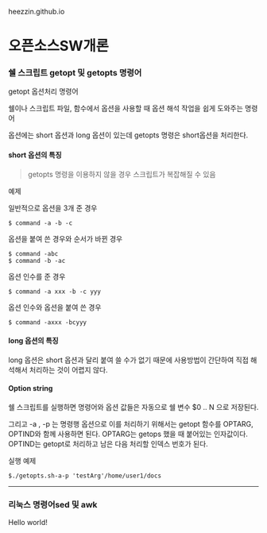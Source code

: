 heezzin.github.io
# 오픈소스SW개론

### 쉘 스크립트 getopt 및 getopts 명령어

  getopt 옵션처리 명령어
  
  쉘이나 스크립트 파일, 함수에서 옵션을 사용할 때 옵션 해석 작업을 쉽게 도와주는 명령어
  
  옵션에는 short 옵션과 long 옵션이 있는데 getopts 명령은 short옵션을 처리한다.
  
  
  #### short 옵션의 특징
  
  > getopts 명령을 이용하지 않을 경우 스크립트가 복잡해질 수 있음
  
  
  예제
  
  일반적으로 옵션을 3개 준 경우
  ```
  $ command -a -b -c
  ```
      
  옵션을 붙여 쓴 경우와 순서가 바뀐 경우
  ```
  $ command -abc
  $ command -b -ac
  ```
  
  옵션 인수를 준 경우
  ```
  $ command -a xxx -b -c yyy
  ```
  
  옵션 인수와 옵션을 붙여 쓴 경우
  ```
  $ command -axxx -bcyyy
  ```
  
  
  #### long 옵션의 특징
  
  long 옵션은 short 옵션과 달리 붙여 쓸 수가 없기 때문에 사용방법이 간단하여 직접 해석해서 처리하는 것이 어렵지 않다.
  
  #### Option string
  
  쉘 스크립트를 실행하면 명령어와 옵션 값들은 자동으로 쉘 변수 $0 .. N 으로 저장된다.
    
  그리고 -a , -p 는 명령행 옵션으로 이를 처리하기 위해서는 getopt 함수를 OPTARG, OPTIND와 함께 사용하면 된다.
  OPTARG는 getops 했을 때 붙어있는 인자값이다.
  OPTIND는 getopt로 처리하고 남은 다음 처리할 인덱스 번호가 된다.
  
  실행 예제
  
  ```
  $./getopts.sh-a-p 'testArg'/home/user1/docs
  ```

---

### 리눅스 명령어sed 및 awk



Hello world!
